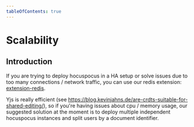 ```yaml
---
tableOfContents: true
---
```


# Scalability

## Introduction

If you are trying to deploy hocuspocus in a HA setup or solve issues due to too many connections / network traffic,
you can use our redis extension: [extension-redis](/api/extensions/redis).

Yjs is really efficient (see https://blog.kevinjahns.de/are-crdts-suitable-for-shared-editing/), so if you're having issues about
cpu / memory usage, our suggested solution at the moment is to deploy multiple independent hocuspocus instances and split users by a document
identifier.
